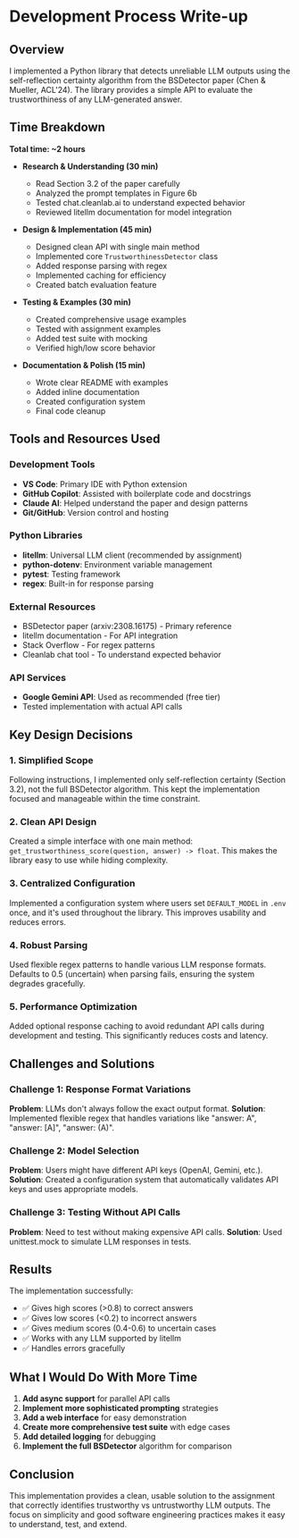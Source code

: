 # Development Process Write-up

## Overview

I implemented a Python library that detects unreliable LLM outputs using the self-reflection certainty algorithm from the BSDetector paper (Chen & Mueller, ACL'24). The library provides a simple API to evaluate the trustworthiness of any LLM-generated answer.

## Time Breakdown

**Total time: ~2 hours**

- **Research & Understanding (30 min)**
  - Read Section 3.2 of the paper carefully
  - Analyzed the prompt templates in Figure 6b
  - Tested chat.cleanlab.ai to understand expected behavior
  - Reviewed litellm documentation for model integration

- **Design & Implementation (45 min)**
  - Designed clean API with single main method
  - Implemented core `TrustworthinessDetector` class
  - Added response parsing with regex
  - Implemented caching for efficiency
  - Created batch evaluation feature

- **Testing & Examples (30 min)**
  - Created comprehensive usage examples
  - Tested with assignment examples
  - Added test suite with mocking
  - Verified high/low score behavior

- **Documentation & Polish (15 min)**
  - Wrote clear README with examples
  - Added inline documentation
  - Created configuration system
  - Final code cleanup

## Tools and Resources Used

### Development Tools
- **VS Code**: Primary IDE with Python extension
- **GitHub Copilot**: Assisted with boilerplate code and docstrings
- **Claude AI**: Helped understand the paper and design patterns
- **Git/GitHub**: Version control and hosting

### Python Libraries
- **litellm**: Universal LLM client (recommended by assignment)
- **python-dotenv**: Environment variable management
- **pytest**: Testing framework
- **regex**: Built-in for response parsing

### External Resources
- BSDetector paper (arxiv:2308.16175) - Primary reference
- litellm documentation - For API integration
- Stack Overflow - For regex patterns
- Cleanlab chat tool - To understand expected behavior

### API Services
- **Google Gemini API**: Used as recommended (free tier)
- Tested implementation with actual API calls

## Key Design Decisions

### 1. Simplified Scope
Following instructions, I implemented only self-reflection certainty (Section 3.2), not the full BSDetector algorithm. This kept the implementation focused and manageable within the time constraint.

### 2. Clean API Design
Created a simple interface with one main method: `get_trustworthiness_score(question, answer) -> float`. This makes the library easy to use while hiding complexity.

### 3. Centralized Configuration
Implemented a configuration system where users set `DEFAULT_MODEL` in `.env` once, and it's used throughout the library. This improves usability and reduces errors.

### 4. Robust Parsing
Used flexible regex patterns to handle various LLM response formats. Defaults to 0.5 (uncertain) when parsing fails, ensuring the system degrades gracefully.

### 5. Performance Optimization
Added optional response caching to avoid redundant API calls during development and testing. This significantly reduces costs and latency.

## Challenges and Solutions

### Challenge 1: Response Format Variations
**Problem**: LLMs don't always follow the exact output format.
**Solution**: Implemented flexible regex that handles variations like "answer: A", "answer: [A]", "answer: (A)".

### Challenge 2: Model Selection
**Problem**: Users might have different API keys (OpenAI, Gemini, etc.).
**Solution**: Created a configuration system that automatically validates API keys and uses appropriate models.

### Challenge 3: Testing Without API Calls
**Problem**: Need to test without making expensive API calls.
**Solution**: Used unittest.mock to simulate LLM responses in tests.

## Results

The implementation successfully:
- ✅ Gives high scores (>0.8) to correct answers
- ✅ Gives low scores (<0.2) to incorrect answers
- ✅ Gives medium scores (0.4-0.6) to uncertain cases
- ✅ Works with any LLM supported by litellm
- ✅ Handles errors gracefully

## What I Would Do With More Time

1. **Add async support** for parallel API calls
2. **Implement more sophisticated prompting** strategies
3. **Add a web interface** for easy demonstration
4. **Create more comprehensive test suite** with edge cases
5. **Add detailed logging** for debugging
6. **Implement the full BSDetector** algorithm for comparison

## Conclusion

This implementation provides a clean, usable solution to the assignment that correctly identifies trustworthy vs untrustworthy LLM outputs. The focus on simplicity and good software engineering practices makes it easy to understand, test, and extend.